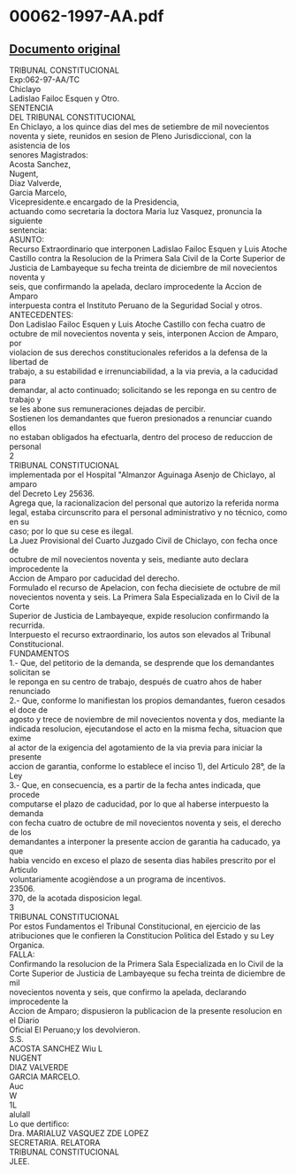 
00062-1997-AA.pdf
=================
  
[Documento original](https://tc.gob.pe/jurisprudencia/1997/00062-1997-AA.pdf)  
---  
TRIBUNAL CONSTITUCIONAL  
Exp:062-97-AA/TC  
Chiclayo  
Ladislao Failoc Esquen y Otro.  
SENTENCIA  
DEL TRIBUNAL CONSTITUCIONAL  
En Chiclayo, a los quince dias del mes de setiembre de mil novecientos  
noventa y siete, reunidos en sesion de Pleno Jurisdiccional, con la asistencia de los  
senores Magistrados:  
Acosta Sanchez,  
Nugent,  
Diaz Valverde,  
Garcia Marcelo,  
Vicepresidente.e encargado de la Presidencia,  
actuando como secretaria la doctora Maria luz Vasquez, pronuncia la siguiente  
sentencia:  
ASUNTO:  
Recurso Extraordinario que interponen Ladislao Failoc Esquen y Luis Atoche  
Castillo contra la Resolucion de la Primera Sala Civil de la Corte Superior de  
Justicia de Lambayeque su fecha treinta de diciembre de mil novecientos noventa y  
seis, que confirmando la apelada, declaro improcedente la Accion de Amparo  
interpuesta contra el Instituto Peruano de la Seguridad Social y otros.  
ANTECEDENTES:  
Don Ladislao Failoc Esquen y Luis Atoche Castillo con fecha cuatro de  
octubre de mil novecientos noventa y seis, interponen Accion de Amparo, por  
violacion de sus derechos constitucionales referidos a la defensa de la libertad de  
trabajo, a su estabilidad e irrenunciabilidad, a la via previa, a la caducidad para  
demandar, al acto continuado; solicitando se les reponga en su centro de trabajo y  
se les abone sus remuneraciones dejadas de percibir.  
Sostienen los demandantes que fueron presionados a renunciar cuando ellos  
no estaban obligados ha efectuarla, dentro del proceso de reduccion de personal  
2  
TRIBUNAL CONSTITUCIONAL  
implementada por el Hospital "Almanzor Aguinaga Asenjo  de Chiclayo, al amparo  
del Decreto Ley 25636.  
Agrega que, la racionalizacion del personal que autorizo la referida norma  
legal, estaba circunscrito para el personal administrativo y no técnico, como en su  
caso; por lo que su cese es ilegal.  
La Juez Provisional del Cuarto Juzgado Civil de Chiclayo, con fecha once de  
octubre de mil novecientos noventa y seis, mediante auto declara improcedente la  
Accion de Amparo por caducidad del derecho.  
Formulado el recurso de Apelacion, con fecha diecisiete de octubre de mil  
novecientos noventa y seis. La Primera Sala Especializada en lo Civil de la Corte  
Superior de Justicia de Lambayeque, expide resolucion confirmando la recurrida.  
Interpuesto el recurso extraordinario, los autos son elevados al Tribunal  
Constitucional.  
FUNDAMENTOS  
1.- Que, del petitorio de la demanda, se desprende que los demandantes solicitan se  
le reponga en su centro de trabajo, después de cuatro ahos de haber renunciado  
2.- Que, conforme lo manifiestan los propios demandantes, fueron cesados el doce de  
agosto y trece de noviembre de mil novecientos noventa y dos, mediante la  
indicada resolucion, ejecutandose el acto en la misma fecha, situacion que exime  
al actor de la exigencia del agotamiento de la via previa para iniciar la presente  
accion de garantia, conforme lo establece el inciso 1), del Articulo 28°, de la Ley  
3.- Que, en consecuencia, es a partir de la fecha antes indicada, que procede  
computarse el plazo de caducidad, por lo que al haberse interpuesto la demanda  
con fecha cuatro de octubre de mil novecientos noventa y seis, el derecho de los  
demandantes a interponer la presente accion de garantia ha caducado, ya que  
habia vencido en exceso el plazo de sesenta dias habiles prescrito por el Articulo  
voluntariamente acogièndose a un programa de incentivos.  
23506.  
370, de la acotada disposicion legal.  
3  
TRIBUNAL CONSTITUCIONAL  
Por estos Fundamentos el Tribunal Constitucional, en ejercicio de las  
atribuciones que le confieren la Constitucion Politica del Estado y su Ley Organica.  
FALLA:  
Confirmando la resolucion de la Primera Sala Especializada en lo Civil de la  
Corte Superior de Justicia de Lambayeque su fecha treinta de diciembre de mil  
novecientos noventa y seis, que confirmo la apelada, declarando improcedente la  
Accion de Amparo; dispusieron la publicacion de la presente resolucion en el Diario  
Oficial El Peruano;y los devolvieron.  
S.S.  
ACOSTA SANCHEZ Wiu L  
NUGENT  
DIAZ VALVERDE  
GARCIA MARCELO.  
Auc   
W  
1L  
alulall  
Lo que dertifico:  
Dra. MARIALUZ VASQUEZ ZDE LOPEZ  
SECRETARIA. RELATORA  
TRIBUNAL CONSTITUCIONAL  
JLEE.
